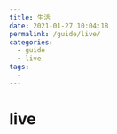 ```yaml
---
title: 生活
date: 2021-01-27 10:04:18
permalink: /guide/live/
categories:
  - guide
  - live
tags:
  -
---
```


# live
